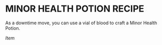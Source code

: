 # MINOR HEALTH POTION RECIPE

As a downtime move, you can use a vial of blood to craft a Minor Health Potion.

*Item*
